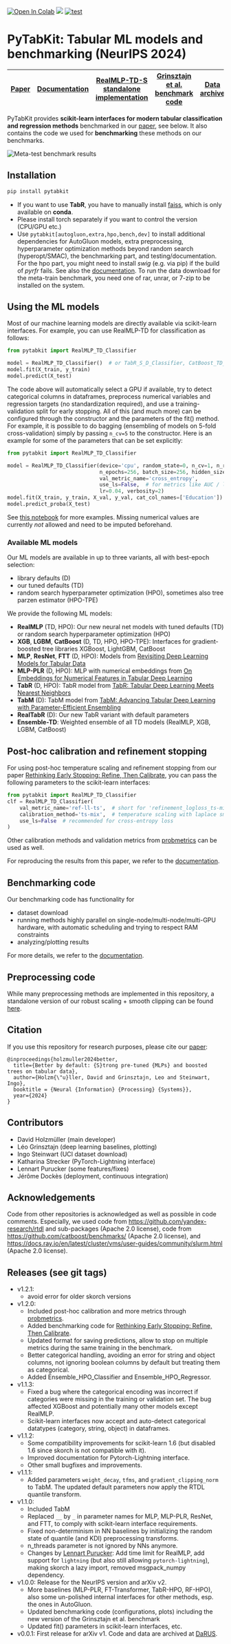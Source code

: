 [![Open In Colab](https://colab.research.google.com/assets/colab-badge.svg)](https://colab.research.google.com/github/dholzmueller/pytabkit/blob/main/examples/tutorial_notebook.ipynb)
[![](https://readthedocs.org/projects/pytabkit/badge/?version=latest&style=flat-default)](https://pytabkit.readthedocs.io/en/latest/)
[![test](https://github.com/dholzmueller/pytabkit/actions/workflows/testing.yml/badge.svg)](https://github.com/dholzmueller/pytabkit/actions/workflows/testing.yml)

# PyTabKit: Tabular ML models and benchmarking (NeurIPS 2024)

 [Paper](https://arxiv.org/abs/2407.04491) | [Documentation](https://pytabkit.readthedocs.io) | [RealMLP-TD-S standalone implementation](https://github.com/dholzmueller/realmlp-td-s_standalone) | [Grinsztajn et al. benchmark code](https://github.com/LeoGrin/tabular-benchmark/tree/better_by_default) | [Data archive](https://doi.org/10.18419/darus-4555) |
|-------------------------------------------|--------------------------------------------------|---------------------------------------------------------------------------------------------------|---------------------------------------------------------------------------------------------------------|-----------------------------------------------------|

PyTabKit provides **scikit-learn interfaces for modern tabular classification and regression methods**
benchmarked in our [paper](https://arxiv.org/abs/2407.04491), see below.
It also contains the code we used for **benchmarking** these methods
on our benchmarks.

![Meta-test benchmark results](./figures/meta-test_benchmark_results.png)

## Installation

```bash
pip install pytabkit
```

- If you want to use **TabR**, you have to manually install
  [faiss](https://github.com/facebookresearch/faiss/blob/main/INSTALL.md),
  which is only available on **conda**.
- Please install torch separately if you want to control the version (CPU/GPU etc.)
- Use `pytabkit[autogluon,extra,hpo,bench,dev]` to install additional dependencies for
  AutoGluon models, extra preprocessing,
  hyperparameter optimization methods beyond random search (hyperopt/SMAC),
  the benchmarking part, and testing/documentation. For the hpo part,
  you might need to install *swig* (e.g. via pip) if the build of *pyrfr* fails.
  See also the [documentation](https://pytabkit.readthedocs.io).
  To run the data download for the meta-train benchmark, you need one of rar, unrar, or 7-zip
  to be installed on the system.

## Using the ML models

Most of our machine learning models are directly available via scikit-learn interfaces.
For example, you can use RealMLP-TD for classification as follows:

```python
from pytabkit import RealMLP_TD_Classifier

model = RealMLP_TD_Classifier()  # or TabR_S_D_Classifier, CatBoost_TD_Classifier, etc.
model.fit(X_train, y_train)
model.predict(X_test)
```

The code above will automatically select a GPU if available,
try to detect categorical columns in dataframes,
preprocess numerical variables and regression targets (no standardization required),
and use a training-validation split for early stopping.
All of this (and much more) can be configured through the constructor
and the parameters of the fit() method.
For example, it is possible to do bagging
(ensembling of models on 5-fold cross-validation)
simply by passing `n_cv=5` to the constructor.
Here is an example for some of the parameters that can be set explicitly:

```python
from pytabkit import RealMLP_TD_Classifier

model = RealMLP_TD_Classifier(device='cpu', random_state=0, n_cv=1, n_refit=0,
                              n_epochs=256, batch_size=256, hidden_sizes=[256] * 3,
                              val_metric_name='cross_entropy',
                              use_ls=False,  # for metrics like AUC / log-loss
                              lr=0.04, verbosity=2)
model.fit(X_train, y_train, X_val, y_val, cat_col_names=['Education'])
model.predict_proba(X_test)
```

See [this notebook](https://colab.research.google.com/github/dholzmueller/pytabkit/blob/main/examples/tutorial_notebook.ipynb)
for more examples. Missing numerical values are currently *not* allowed and need to be imputed beforehand.

### Available ML models

Our ML models are available in up to three variants, all with best-epoch selection:

- library defaults (D)
- our tuned defaults (TD)
- random search hyperparameter optimization (HPO), sometimes also tree parzen estimator (HPO-TPE)

We provide the following ML models:

- **RealMLP** (TD, HPO): Our new neural net models with tuned defaults (TD)
  or random search hyperparameter optimization (HPO)
- **XGB**, **LGBM**, **CatBoost** (D, TD, HPO, HPO-TPE): Interfaces for gradient-boosted
  tree libraries XGBoost, LightGBM, CatBoost
- **MLP**, **ResNet**, **FTT** (D, HPO): Models
  from [Revisiting Deep Learning Models for Tabular Data](https://proceedings.neurips.cc/paper_files/paper/2021/hash/9d86d83f925f2149e9edb0ac3b49229c-Abstract.html)
- **MLP-PLR** (D, HPO): MLP with numerical embeddings
  from [On Embeddings for Numerical Features in Tabular Deep Learning](https://proceedings.neurips.cc/paper_files/paper/2022/hash/9e9f0ffc3d836836ca96cbf8fe14b105-Abstract-Conference.html)
- **TabR** (D, HPO): TabR model
  from [TabR: Tabular Deep Learning Meets Nearest Neighbors](https://openreview.net/forum?id=rhgIgTSSxW)
- **TabM** (D): TabM model
  from [TabM: Advancing Tabular Deep Learning with Parameter-Efficient Ensembling](https://arxiv.org/abs/2410.24210)
- **RealTabR** (D): Our new TabR variant with default parameters
- **Ensemble-TD**: Weighted ensemble of all TD models (RealMLP, XGB, LGBM, CatBoost)

## Post-hoc calibration and refinement stopping

For using post-hoc temperature scaling and refinement stopping from our 
paper [Rethinking Early Stopping: Refine, Then Calibrate](https://arxiv.org/abs/2501.19195),
you can pass the following parameters to the scikit-learn interfaces:
```python
from pytabkit import RealMLP_TD_Classifier
clf = RealMLP_TD_Classifier(
    val_metric_name='ref-ll-ts',  # short for 'refinement_logloss_ts-mix_all'
    calibration_method='ts-mix',  # temperature scaling with laplace smoothing
    use_ls=False  # recommended for cross-entropy loss
)
```
Other calibration methods and validation metrics
from [probmetrics](https://github.com/dholzmueller/probmetrics)
can be used as well.

For reproducing the results from this paper, we refer to the
[documentation](https://pytabkit.readthedocs.io/en/latest/bench/refine_then_calibrate.html).

## Benchmarking code

Our benchmarking code has functionality for

- dataset download
- running methods highly parallel on single-node/multi-node/multi-GPU hardware,
  with automatic scheduling and trying to respect RAM constraints
- analyzing/plotting results

For more details, we refer to the [documentation](https://pytabkit.readthedocs.io).

## Preprocessing code

While many preprocessing methods are implemented in this repository,
a standalone version of our robust scaling + smooth clipping
can be found [here](https://github.com/dholzmueller/realmlp-td-s_standalone/blob/main/preprocessing.py#L65C7-L65C37).

## Citation

If you use this repository for research purposes, please cite our [paper](https://arxiv.org/abs/2407.04491):

```
@inproceedings{holzmuller2024better,
  title={Better by default: {S}trong pre-tuned {MLPs} and boosted trees on tabular data},
  author={Holzm{\"u}ller, David and Grinsztajn, Leo and Steinwart, Ingo},
  booktitle = {Neural {Information} {Processing} {Systems}},
  year={2024}
}
```

## Contributors

- David Holzmüller (main developer)
- Léo Grinsztajn (deep learning baselines, plotting)
- Ingo Steinwart (UCI dataset download)
- Katharina Strecker (PyTorch-Lightning interface)
- Lennart Purucker (some features/fixes)
- Jérôme Dockès (deployment, continuous integration)

## Acknowledgements

Code from other repositories is acknowledged as well as possible in code comments.
Especially, we used code from https://github.com/yandex-research/rtdl
and sub-packages (Apache 2.0 license),
code from https://github.com/catboost/benchmarks/
(Apache 2.0 license),
and https://docs.ray.io/en/latest/cluster/vms/user-guides/community/slurm.html
(Apache 2.0 license).

## Releases (see git tags)

- v1.2.1:
    - avoid error for older skorch versions
- v1.2.0:
    - Included post-hoc calibration and more metrics through 
      [probmetrics](https://github.com/dholzmueller/probmetrics).
    - Added benchmarking code for [Rethinking Early Stopping: Refine, Then Calibrate](https://arxiv.org/abs/2501.19195).
    - Updated format for saving predictions, 
      allow to stop on multiple metrics during the same training 
      in the benchmark.
    - Better categorical handling, 
      avoiding an error for string and object columns,
      not ignoring boolean columns by default but treating them as 
      categorical.
    - Added Ensemble_HPO_Classifier and Ensemble_HPO_Regressor.
- v1.1.3:
  - Fixed a bug where the categorical encoding was incorrect if categories 
    were missing in the training or validation set. The bug affected XGBoost 
    and potentially many other models except RealMLP.
  - Scikit-learn interfaces now accept and auto-detect categorical datatypes
    (category, string, object) in dataframes.
- v1.1.2:
    - Some compatibility improvements for scikit-learn 1.6
      (but disabled 1.6 since skorch is not compatible with it).
    - Improved documentation for Pytorch-Lightning interface.
    - Other small bugfixes and improvements.
- v1.1.1:
    - Added parameters `weight_decay`, `tfms`,
      and `gradient_clipping_norm` to TabM.
      The updated default parameters now apply the RTDL quantile transform.
- v1.1.0:
    - Included TabM
    - Replaced `__` by `_` in parameter names for MLP, MLP-PLR, ResNet, and FTT,
      to comply with scikit-learn interface requirements.
    - Fixed non-determinism in NN baselines
      by initializing the random state of quantile (and KDI)
      preprocessing transforms.
    - n_threads parameter is not ignored by NNs anymore.
    - Changes by [Lennart Purucker](https://github.com/LennartPurucker):
      Add time limit for RealMLP,
      add support for `lightning` (but also still allowing `pytorch-lightning`),
      making skorch a lazy import, removed msgpack\_numpy dependency.
- v1.0.0: Release for the NeurIPS version and arXiv v2.
    - More baselines (MLP-PLR, FT-Transformer, TabR-HPO, RF-HPO),
      also some un-polished internal interfaces for other methods,
      esp. the ones in AutoGluon.
    - Updated benchmarking code (configurations, plots)
      including the new version of the Grinsztajn et al. benchmark
    - Updated fit() parameters in scikit-learn interfaces, etc.
- v0.0.1: First release for arXiv v1.
  Code and data are archived at [DaRUS](https://doi.org/10.18419/darus-4255).

